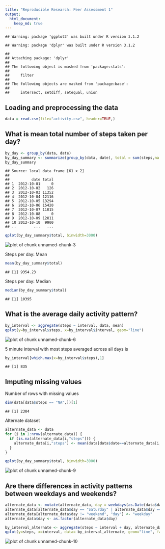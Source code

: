 ```yaml
---
title: "Reproducible Research: Peer Assessment 1"
output: 
  html_document:
    keep_md: true
---
```


```
## Warning: package 'ggplot2' was built under R version 3.1.2
```

```
## Warning: package 'dplyr' was built under R version 3.1.2
```

```
## 
## Attaching package: 'dplyr'
## 
## The following object is masked from 'package:stats':
## 
##     filter
## 
## The following objects are masked from 'package:base':
## 
##     intersect, setdiff, setequal, union
```

## Loading and preprocessing the data

```r
data = read.csv(file="activity.csv", header=TRUE,)
```

## What is mean total number of steps taken per day?

```r
by_day <- group_by(data, date)
by_day_summary <- summarize(group_by(data, date), total = sum(steps,na.rm=TRUE))
by_day_summary
```

```
## Source: local data frame [61 x 2]
## 
##          date total
## 1  2012-10-01     0
## 2  2012-10-02   126
## 3  2012-10-03 11352
## 4  2012-10-04 12116
## 5  2012-10-05 13294
## 6  2012-10-06 15420
## 7  2012-10-07 11015
## 8  2012-10-08     0
## 9  2012-10-09 12811
## 10 2012-10-10  9900
## ..        ...   ...
```

```r
qplot(by_day_summary$total, binwidth=3000)
```

![plot of chunk unnamed-chunk-3](figure/unnamed-chunk-3-1.png) 

Steps per day: Mean

```r
mean(by_day_summary$total)
```

```
## [1] 9354.23
```

Steps per day: Median

```r
median(by_day_summary$total)
```

```
## [1] 10395
```


## What is the average daily activity pattern?

```r
by_interval <- aggregate(steps ~ interval, data, mean)
qplot(y=by_interval$steps, x=by_interval$interval, geom="line")
```

![plot of chunk unnamed-chunk-6](figure/unnamed-chunk-6-1.png) 

5 minute interval with most steps averaged across all days is

```r
by_interval[which.max(x=by_interval$steps),1]
```

```
## [1] 835
```


## Imputing missing values

Number of rows with missing values

```r
dim(data[data$steps == "NA",])[1]
```

```
## [1] 2304
```

Alternate dataset

```r
alternate_data <- data
for (i in 1:nrow(alternate_data)) {
  if (is.na(alternate_data[i,"steps"])) {
    alternate_data[i,"steps"] <- mean(data[data$date==alternate_data[i,"date"],"steps"])
  }
}

qplot(by_day_summary$total, binwidth=3000)
```

![plot of chunk unnamed-chunk-9](figure/unnamed-chunk-9-1.png) 

## Are there differences in activity patterns between weekdays and weekends?

```r
alternate_data <- mutate(alternate_data, day = weekdays(as.Date(data$date,format="%Y-%m-%d")))
alternate_data[alternate_data$day == "Saturday" | alternate_data$day == "Sunday", "day"] <- "weekend" 
alternate_data[alternate_data$day != "weekend", "day"] <- "weekday" 
alternate_data$day <- as.factor(alternate_data$day)

by_interval_alternate <- aggregate(steps ~ interval + day, alternate_data, mean)
qplot(y=steps, x=interval, data= by_interval_alternate, geom="line", facets=day ~ .)
```

![plot of chunk unnamed-chunk-10](figure/unnamed-chunk-10-1.png) 
